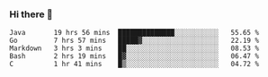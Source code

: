 ### Hi there 👋

<!--
**yeya24/yeya24** is a ✨ _special_ ✨ repository because its `README.md` (this file) appears on your GitHub profile.

Here are some ideas to get you started:

- 🔭 I’m currently working on ...
- 🌱 I’m currently learning ...
- 👯 I’m looking to collaborate on ...
- 🤔 I’m looking for help with ...
- 💬 Ask me about ...
- 📫 How to reach me: ...
- 😄 Pronouns: ...
- ⚡ Fun fact: ...
-->

<!--START_SECTION:waka-->
```text
Java       19 hrs 56 mins  ██████████████░░░░░░░░░░░   55.65 % 
Go         7 hrs 57 mins   █████▓░░░░░░░░░░░░░░░░░░░   22.19 % 
Markdown   3 hrs 3 mins    ██░░░░░░░░░░░░░░░░░░░░░░░   08.53 % 
Bash       2 hrs 19 mins   █▓░░░░░░░░░░░░░░░░░░░░░░░   06.47 % 
C          1 hr 41 mins    █▒░░░░░░░░░░░░░░░░░░░░░░░   04.72 % 
```
<!--END_SECTION:waka-->
